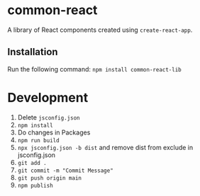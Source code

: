 # common-react
A library of React components created using `create-react-app`.

## Installation
Run the following command:
`npm install common-react-lib`

# Development

1. Delete `jsconfig.json`
2. `npm install`
3. Do changes in Packages
4. `npm run build`
5. `npx jsconfig.json -b dist` and remove dist from exclude in jsconfig.json
6. `git add .`
7. `git commit -m "Commit Message"`
8. `git push origin main`
9. `npm publish`